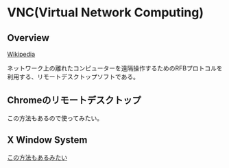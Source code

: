 # VNC(Virtual Network Computing)

## Overview
[Wikipedia](https://ja.wikipedia.org/wiki/Virtual_Network_Computing)

ネットワーク上の離れたコンピューターを遠隔操作するためのRFBプロトコルを利用する、リモートデスクトップソフトである。

## Chromeのリモートデスクトップ

この方法もあるので使ってみたい。

## X Window System  
[この方法もあるみたい](https://linuc.org/study/knowledge/362/)
